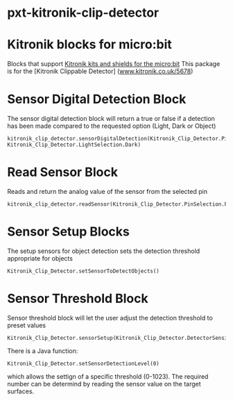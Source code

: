 # pxt-kitronik-clip-detector

# Kitronik blocks for micro:bit

Blocks that support [Kitronik kits and shields for the micro:bit](https://www.kitronik.co.uk/microbit.html)
This package is for the [Kitronik Clippable Detector] (www.kitronik.co.uk/5678)

# Sensor Digital Detection Block
The sensor digital detection block will return a true or false if a detection has been made compared to the requested option (Light, Dark or Object)
```blocks
kitronik_clip_detector.sensorDigitalDetection(Kitronik_Clip_Detector.PinSelection.P0, Kitronik_Clip_Detector.LightSelection.Dark)
```

# Read Sensor Block
Reads and return the analog value of the sensor from the selected pin
```blocks
kitronik_clip_detector.readSensor(Kitronik_Clip_Detector.PinSelection.P0)
```

# Sensor Setup Blocks
The setup sensors for object detection sets the detection threshold appropriate for objects
```blocks
Kitronik_Clip_Detector.setSensorToDetectObjects()
```

# Sensor Threshold Block
Sensor threshold block will let the user adjust the detection threshold to preset values
```blocks
Kitronik_Clip_Detector.sensorSetup(Kitronik_Clip_Detector.DetectorSensitivity.Low)
```

There is a Java function:
```blocks
Kitronik_Clip_Detector.setSensorDetectionLevel(0)
```
which allows the settign of a specific threshold (0-1023).
The required number can be determind by reading the sensor value on the target surfaces.
